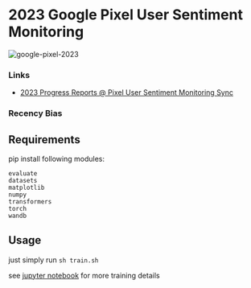 # 2023 Google Pixel User Sentiment Monitoring
<img src="https://img.shields.io/badge/google_pixel-_2023v1-blue" alt="google-pixel-2023">

### Links
- [2023 Progress Reports @ Pixel User Sentiment Monitoring Sync](https://drive.google.com/drive/folders/1FHPTiFqAyFaGuS5PuSO9JkydBFkhk2tB)
### Recency Bias

## Requirements

pip install following modules:
```
evaluate
datasets
matplotlib
numpy
transformers
torch
wandb
```

## Usage

just simply run `sh train.sh`

see [jupyter notebook](./demo.ipynb) for more training details
